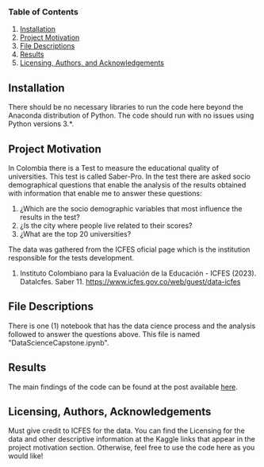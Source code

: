 ### Table of Contents

1. [Installation](#installation)
2. [Project Motivation](#motivation)
3. [File Descriptions](#files)
4. [Results](#results)
5. [Licensing, Authors, and Acknowledgements](#licensing)

## Installation <a name="installation"></a>

There should be no necessary libraries to run the code here beyond the Anaconda distribution of Python.  The code should run with no issues using Python versions 3.*.

## Project Motivation<a name="motivation"></a>

In Colombia there is a Test to measure the educational quality of universities. This test is called Saber-Pro. In the test there are asked socio demographical questions that enable the analysis of the results obtained with information that enable me to answer these questions:

1. ¿Which are the socio demographic variables that most influence the results in the test?
2. ¿Is the city where people live related to their scores?
3. ¿What are the top 20 universities?

The data was gathered from the ICFES oficial page which is the institution responsible for the tests development.
1. Instituto Colombiano para la Evaluación de la Educación - ICFES (2023). DataIcfes. Saber 11. https://www.icfes.gov.co/web/guest/data-icfes

## File Descriptions <a name="files"></a>

There is one (1) notebook that has the data cience process and the analysis followed to answer the questions above. This file is named "DataScienceCapstone.ipynb".

## Results<a name="results"></a>

The main findings of the code can be found at the post available [here](https://medium.com/@andrecezu/educational-data-cambiar-339939b5511c).

## Licensing, Authors, Acknowledgements<a name="licensing"></a>

Must give credit to ICFES for the data.  You can find the Licensing for the data and other descriptive information at the Kaggle links that appear in the project motivation section.  Otherwise, feel free to use the code here as you would like! 


